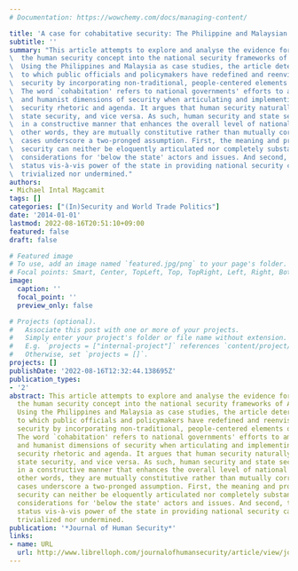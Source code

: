 ```yaml
---
# Documentation: https://wowchemy.com/docs/managing-content/

title: 'A case for cohabitative security: The Philippine and Malaysian experience'
subtitle: ''
summary: "This article attempts to explore and analyse the evidence for cohabiting\
\  the human security concept into the national security frameworks of ASEAN countries.\
\  Using the Philippines and Malaysia as case studies, the article determines the extent\
\  to which public officials and policymakers have redefined and reenvisioned national\
\  security by incorporating non-traditional, people-centered elements of human security.\
\  The word `cohabitation' refers to national governments' efforts to amalgamate statist\
\  and humanist dimensions of security when articulating and implementing their national\
\  security rhetoric and agenda. It argues that human security naturally complements\
\  state security, and vice versa. As such, human security and state security co-exist\
\  in a constructive manner that enhances the overall level of national security. In\
\  other words, they are mutually constitutive rather than mutually corrosive. Both\
\  cases underscore a two-pronged assumption. First, the meaning and provision of national\
\  security can neither be eloquently articulated nor completely substantiated without\
\  considerations for 'below the state' actors and issues. And second, the eminent\
\  status vis-à-vis power of the state in providing national security can neither be\
\  trivialized nor undermined."
authors:
- Michael Intal Magcamit
tags: []
categories: ["(In)Security and World Trade Politics"]
date: '2014-01-01'
lastmod: 2022-08-16T20:51:10+09:00
featured: false
draft: false

# Featured image
# To use, add an image named `featured.jpg/png` to your page's folder.
# Focal points: Smart, Center, TopLeft, Top, TopRight, Left, Right, BottomLeft, Bottom, BottomRight.
image:
  caption: ''
  focal_point: ''
  preview_only: false

# Projects (optional).
#   Associate this post with one or more of your projects.
#   Simply enter your project's folder or file name without extension.
#   E.g. `projects = ["internal-project"]` references `content/project/deep-learning/index.md`.
#   Otherwise, set `projects = []`.
projects: []
publishDate: '2022-08-16T12:32:44.138695Z'
publication_types:
- '2'
abstract: This article attempts to explore and analyse the evidence for cohabiting
  the human security concept into the national security frameworks of ASEAN countries.
  Using the Philippines and Malaysia as case studies, the article determines the extent
  to which public officials and policymakers have redefined and reenvisioned national
  security by incorporating non-traditional, people-centered elements of human security.
  The word `cohabitation' refers to national governments' efforts to amalgamate statist
  and humanist dimensions of security when articulating and implementing their national
  security rhetoric and agenda. It argues that human security naturally complements
  state security, and vice versa. As such, human security and state security co-exist
  in a constructive manner that enhances the overall level of national security. In
  other words, they are mutually constitutive rather than mutually corrosive. Both
  cases underscore a two-pronged assumption. First, the meaning and provision of national
  security can neither be eloquently articulated nor completely substantiated without
  considerations for 'below the state' actors and issues. And second, the eminent
  status vis-à-vis power of the state in providing national security can neither be
  trivialized nor undermined.
publication: '*Journal of Human Security*'
links:
- name: URL
  url: http://www.librelloph.com/journalofhumansecurity/article/view/johs-10.1.32
---
```

